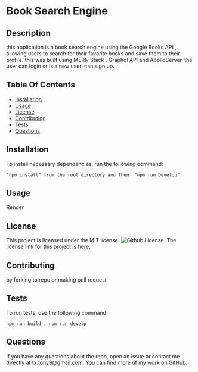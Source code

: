 
# Book Search Engine

## Description

this application is a book search engine using the Google Books API , allowing users to search for their favorite books and save them to their profile. this was built using  MERN  Stack , Graphql API and ApolloServer. the user can login or is a new user, can sign up. 

## Table Of Contents

* [Installation](#Installation)
* [Usage](#Usage)
* [License](#License)
* [Contributing](#Contributing)
* [Tests](#Tests)
* [Questions](#Questions)

## Installation

To install necessary dependencies, run the following command:

```
"npm install" from the root directory and then  "npm run Develop"
```

## Usage

Render

## License

This project is licensed under the MIT license. ![Github License](https://img.shields.io/badge/license-MIT-blue.svg).
The license link for this project is [here](https://opensource.org/licenses/MIT).

## Contributing

by forking to repo or making pull request

## Tests

To run tests, use the following command:

```
npm run build , npm run develp
```

## Questions

If you have any questions about the repo, open an issue or contact me directly at tx.tony9@gmail.com. You can find more of my work on [GitHub](https://github.com/tonyG4A).
